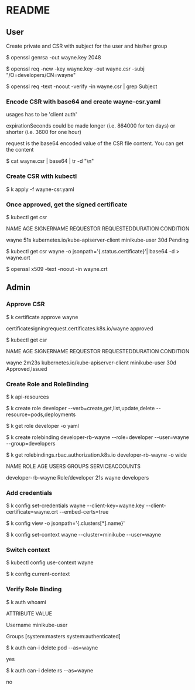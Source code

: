 # README

## User
Create private and CSR with subject for the user and his/her group

$ openssl genrsa -out wayne.key 2048

$ openssl req -new -key wayne.key -out wayne.csr -subj "/O=developers/CN=wayne"

$ openssl req -text -noout -verify -in wayne.csr | grep Subject

### Encode CSR with base64 and create wayne-csr.yaml 

usages has to be 'client auth'

expirationSeconds could be made longer (i.e. 864000 for ten days) or shorter (i.e. 3600 for one hour)

request is the base64 encoded value of the CSR file content. You can get the content

$ cat wayne.csr | base64 | tr -d "\n"

### Create CSR with kubectl

$ k apply -f wayne-csr.yaml

### Once approved, get the signed certificate

$ kubectl get csr

NAME    AGE   SIGNERNAME                            REQUESTOR       REQUESTEDDURATION   CONDITION

wayne   51s   kubernetes.io/kube-apiserver-client   minikube-user   30d                 Pending

$ kubectl get csr wayne -o jsonpath='{.status.certificate}'| base64 -d > wayne.crt

$ openssl x509 -text -noout -in wayne.crt

## Admin

### Approve CSR

$ k certificate approve wayne

certificatesigningrequest.certificates.k8s.io/wayne approved

$ kubectl get csr

NAME    AGE     SIGNERNAME                            REQUESTOR       REQUESTEDDURATION   CONDITION

wayne   2m23s   kubernetes.io/kube-apiserver-client   minikube-user   30d                 Approved,Issued

### Create Role and RoleBinding

$ k api-resources 

$ k create role developer --verb=create,get,list,update,delete --resource=pods,deployments

$ k get role developer -o yaml

$ k create rolebinding developer-rb-wayne --role=developer --user=wayne --group=developers

$ k get rolebindings.rbac.authorization.k8s.io developer-rb-wayne  -o wide

NAME                 ROLE             AGE   USERS   GROUPS       SERVICEACCOUNTS

developer-rb-wayne   Role/developer   21s   wayne   developers

### Add credentials

$ k config set-credentials wayne --client-key=wayne.key --client-certificate=wayne.crt --embed-certs=true

$ k config view -o jsonpath='{.clusters[*].name}'

$ k  config set-context wayne --cluster=minikube  --user=wayne

### Switch context

$ kubectl config use-context wayne

$ k config current-context

### Verify Role Binding 

$ k auth whoami

ATTRIBUTE   VALUE

Username    minikube-user

Groups      [system:masters system:authenticated]

$ k auth  can-i delete pod --as=wayne

yes

$ k auth  can-i delete rs --as=wayne

no
